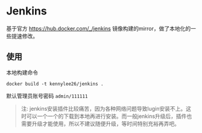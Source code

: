 # Jenkins

基于官方 https://hub.docker.com/_/jenkins 镜像构建的mirror，做了本地化的一些提速修改。
## 使用

本地构建命令

```
docker build -t kennylee26/jenkins .
```

默认管理员账号密码 `admin/111111`

>注: jenkins安装插件比较痛苦，因为各种网络问题导致lugin安装不上。这时可以一个一个的下载到本地再进行安装。而一般jenkins升级后，插件也需要升级才能使用，所以不建议随便升级，等时间特别充裕再弄吧。

